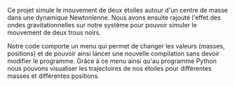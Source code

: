 Ce projet simule le mouvement de deux étoiles autour d'un centre de masse dans une dynamique Newtonienne.
Nous avons ensuite rajouté l'effet des ondes gravitationnelles sur notre système pour pouvoir simuler le mouvement de deux trous noirs.

Notre code comporte un menu qui permet de changer les valeurs (masses, positions) et de pouvoir ainsi lancer une nouvelle compilation sans devoir modifier le programme. 
Grâce à ce menu ainsi qu'au programme Python nous pouvons visualiser les trajectoires de nos étoiles pour différentes masses et différentes positions.
